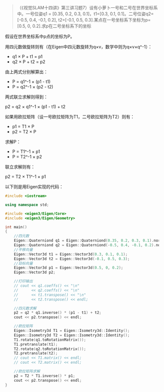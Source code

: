> （《视觉SLAM十四讲》第三讲习题7）设有小萝卜一号和二号在世界坐标系中。一号位姿q1 = [0.35, 0.2, 0.3, 0.1]，t1=[0.3, 0.1, 0.1]。二号位姿q2=[-0.5, 0.4, -0.1, 0.2], t2=[-0.1, 0.5, 0.3].某点在一号坐标系下坐标为p=[0.5, 0, 0.2].求p在二号坐标系下的坐标

假设在世界坐标系中p点的坐标为P。

用四元数做旋转则有（在Eigen中四元数旋转为q×v，数学中则为q×v×q^-1）：

- q1 × P + t1 = p1
- q2 × P + t2 = p2

由上两式分别解算出：

- P = q1^-1 × (p1 - t1)
- P = q2^-1 × (p2 - t2)

两式联立求解则得到：

p2 = q2 × q1^-1 × (p1 - t1) + t2

如果用欧拉矩阵（设一号欧拉矩阵为T1，二号欧拉矩阵为T2）则有：

- p1 = T1 × P
- p2 = T2 × P

求解P：

- P = T1^-1 × p1
- P = T2^-1 × p2

联立求解则有：

p2 = T2 × T1^-1 × p1



以下则是用Eigen实现的代码：

```C++
#include <iostream>

using namespace std;

#include <eigen3/Eigen/Core>
#include <eigen3/Eigen/Geometry>

int main()
{
    //四元数
    Eigen::Quaterniond q1 = Eigen::Quaterniond(0.35, 0.2, 0.3, 0.1).normalized();
    Eigen::Quaterniond q2 = Eigen::Quaterniond(-0.5, 0.4, -0.1, 0.2).normalized();
    //平移向量
    Eigen::Vector3d t1 = Eigen::Vector3d(0.3, 0.1, 0.1);
    Eigen::Vector3d t2 = Eigen::Vector3d(-0.1, 0.5, 0.3);
    //目标向量
    Eigen::Vector3d p1 = Eigen::Vector3d(0.5, 0, 0.2);
    Eigen::Vector3d p2;

    //打印输出
    // cout << q1.coeffs() << "\n"
    //      << q2.coeffs() << "\n"
    //      << t1.transpose() << "\n"
    //      << t2.transpose() << endl;

    //四元数求解
    p2 = q2 * q1.inverse() * (p1 - t1) + t2;
    cout << p2.transpose() << endl;

    //欧拉矩阵
    Eigen::Isometry3d T1 = Eigen::Isometry3d::Identity();
    Eigen::Isometry3d T2 = Eigen::Isometry3d::Identity();
    T1.rotate(q1.toRotationMatrix());
    T1.pretranslate(t1);
    T2.rotate(q2.toRotationMatrix());
    T2.pretranslate(t2);
    // cout << T1.matrix() << endl;
    // cout << T2.matrix() << endl;

    //欧拉矩阵求解
    p2 = T2 * T1.inverse() * p1;
    cout << p2.transpose() << endl;
}
```

